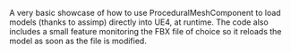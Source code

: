 A very basic showcase of how to use ProceduralMeshComponent to load models (thanks to assimp) directly into UE4, at runtime. The code also includes a small feature monitoring the FBX file of choice so it reloads the model as soon as the file is modified.
